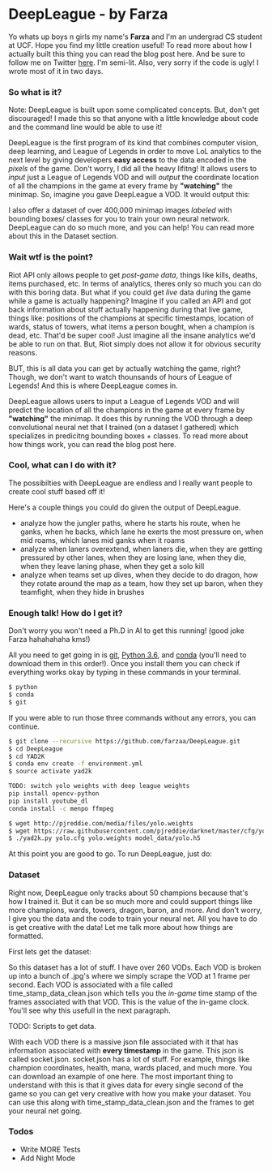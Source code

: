 # DeepLeague - by Farza  

Yo whats up boys n girls my name's **Farza** and I'm an undergrad CS student at UCF. Hope you find my little creation useful! To read more about how I actually built this thing you can read the blog post here. And be sure to follow me on Twitter [here](https://twitter.com/farzatv?lang=en). I'm semi-lit. Also, very sorry if the code is ugly! I wrote most of it in two days.

### So what is it?

Note: DeepLeague is built upon some complicated concepts. But, don't get discouraged! I made this so that anyone with a little knowledge about code and the command line would be able to use it!

DeepLeague is the first program of its kind that combines computer vision, deep learning, and League of Legends in order to move LoL analytics to the next level by giving developers **easy access** to the data encoded in the *pixels* of the game. Don't worry, I did all the heavy lifitng! It allows users to *input* just a League of Legends VOD and will *output* the coordinate location of all the champions in the game at every frame by **"watching"** the minimap. So, imagine you gave DeepLeague a VOD. It would output this:

I also offer a dataset of over 400,000 minimap images *labeled* with bounding boxes/ classes for you to train your own neural network. DeepLeague can do so much more, and you can help! You can read more about this in the Dataset section.

### Wait wtf is the point?

Riot API only allows people to get *post-game data*, things like kills, deaths, items purchased, etc. In terms of analytics, theres only so much you can do with this boring data. But what if you could get *live*  data during the game while a game is actually happening? Imagine if you called an API and got back information about stuff actually happening during that live game, things like: positions of the champions at specific timestamps, location of wards, status of towers, what items a person bought, when a champion is dead, etc. That'd be super cool! Just imagine all the insane analytics we'd be able to run on that. But, Riot simply does not allow it for obvious security reasons. 

BUT, this is all data you can get by actually watching the game, right? Though, we don't want to watch thounsands of hours of League of Legends! And this is where DeepLeague comes in. 

DeepLeague allows users to input a League of Legends VOD and will predict the location of all the champions in the game at every frame by **"watching"** the minimap. It does this by running the VOD through a deep convolutional neural net that I trained (on a dataset I gathered) which specializes in predicitng bounding boxes + classes. To read more about how things work, you can read the blog post here.

### Cool, what can I do with it?
The possibilties with DeepLeague are endless and I really want people to create cool stuff based off it! 

Here's a couple things you could do given the output of DeepLeague.
- analyze how the jungler paths, where he starts his route, when he ganks, when he backs, which lane he exerts the most pressure on, when mid roams, which lanes mid ganks when it roams
- analyze when laners overextend, when laners die, when they are getting pressured by other lanes, when they are losing lane, when they die, when they leave laning phase, when they get a solo kill
- analyze when teams set up dives, when they decide to do dragon, how they rotate around the map as a team, how they set up baron, when they teamfight, when they hide in brushes

### Enough talk! How do I get it?
Don't worry you won't need a Ph.D in AI to get this running! (good joke Farza hahahahaha kms!) 

All you need to get going in is [git](https://git-scm.com/book/en/v2/Getting-Started-Installing-Git), [Python 3.6](https://www.python.org/downloads/), and [conda](https://conda.io/docs/user-guide/install/index.html) (you'll need to download them in this order!). Once you install them you can check if everything works okay by typing in these commands in your terminal.
```sh
$ python
$ conda
$ git
```
If you were able to run those three commands without any errors, you can continue.
```sh
$ git clone --recursive https://github.com/farzaa/DeepLeague.git
$ cd DeepLeague
$ cd YAD2K
$ conda env create -f environment.yml
$ source activate yad2k

TODO: switch yolo weights with deep league weights
pip install opencv-python
pip install youtube_dl
conda install -c menpo ffmpeg

$ wget http://pjreddie.com/media/files/yolo.weights
$ wget https://raw.githubusercontent.com/pjreddie/darknet/master/cfg/yolo.cfg
$ ./yad2k.py yolo.cfg yolo.weights model_data/yolo.h5
```
At this point you are good to go. To run DeepLeague, just do:


### Dataset
Right now, DeepLeague only tracks about 50 champions because that's how I trained it. But it can be so much more and could support things like more champions, wards, towers, dragon, baron, and more. And don't worry, I give you the data and the code to train your neural net. All you have to do is get creative with the data! Let me talk more about how things are formatted.

First lets get the dataset:


So this dataset has a lot of stuff. I have over 260 VODs. Each VOD is broken up into a bunch of .jpg's where we simply scrape the VOD at 1 frame per second. Each VOD is associated with a file called time_stamp_data_clean.json which tells you the *in-game* time stamp of the frames associated with that VOD. This is the value of the in-game clock. You'll see why this usefull in the next paragraph.

TODO: Scripts to get data.

With each VOD there is a massive json file associated with it that has information associated with **every timestamp** in the game. This json is called socket.json. socket.json has a lot of stuff. For example, things like champion coordinates, health, mana, wards placed, and much more. You can download an example of one here. The most important thing to understand with this is that it gives data for every single second of the game so you can get very creative with how you make your dataset. You can use this along with time_stamp_data_clean.json and the frames to get your neural net going.


### Todos

 - Write MORE Tests
 - Add Night Mode

